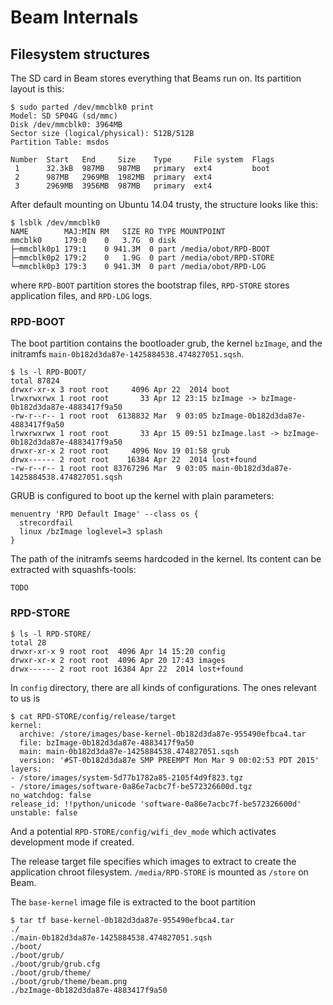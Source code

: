 # Beam Internals

## Filesystem structures

The SD card in Beam stores everything that Beams run on. Its partition layout is this:

```
$ sudo parted /dev/mmcblk0 print
Model: SD SP04G (sd/mmc)
Disk /dev/mmcblk0: 3964MB
Sector size (logical/physical): 512B/512B
Partition Table: msdos

Number  Start   End     Size    Type     File system  Flags
 1      32.3kB  987MB   987MB   primary  ext4         boot
 2      987MB   2969MB  1982MB  primary  ext4
 3      2969MB  3956MB  987MB   primary  ext4
```

After default mounting on Ubuntu 14.04 trusty, the structure looks like this:
```
$ lsblk /dev/mmcblk0
NAME        MAJ:MIN RM   SIZE RO TYPE MOUNTPOINT
mmcblk0     179:0    0   3.7G  0 disk 
├─mmcblk0p1 179:1    0 941.3M  0 part /media/obot/RPD-BOOT
├─mmcblk0p2 179:2    0   1.9G  0 part /media/obot/RPD-STORE
└─mmcblk0p3 179:3    0 941.3M  0 part /media/obot/RPD-LOG
```

where `RPD-BOOT` partition stores the bootstrap files, `RPD-STORE` stores application files, and `RPD-LOG` logs.

### RPD-BOOT

The boot partition contains the bootloader grub, the kernel `bzImage`, and the initramfs `main-0b182d3da87e-1425884538.474827051.sqsh`.

```
$ ls -l RPD-BOOT/
total 87824
drwxr-xr-x 3 root root     4096 Apr 22  2014 boot
lrwxrwxrwx 1 root root       33 Apr 12 23:15 bzImage -> bzImage-0b182d3da87e-4883417f9a50
-rw-r--r-- 1 root root  6138832 Mar  9 03:05 bzImage-0b182d3da87e-4883417f9a50
lrwxrwxrwx 1 root root       33 Apr 15 09:51 bzImage.last -> bzImage-0b182d3da87e-4883417f9a50
drwxr-xr-x 2 root root     4096 Nov 19 01:58 grub
drwx------ 2 root root    16384 Apr 22  2014 lost+found
-rw-r--r-- 1 root root 83767296 Mar  9 03:05 main-0b182d3da87e-1425884538.474827051.sqsh
```

GRUB is configured to boot up the kernel with plain parameters:
```
menuentry 'RPD Default Image' --class os {
  strecordfail
  linux /bzImage loglevel=3 splash
}
```

The path of the initramfs seems hardcoded in the kernel. Its content can be extracted with squashfs-tools:
```
TODO
```
### RPD-STORE

```
$ ls -l RPD-STORE/
total 28
drwxr-xr-x 9 root root  4096 Apr 14 15:20 config
drwxr-xr-x 2 root root  4096 Apr 20 17:43 images
drwx------ 2 root root 16384 Apr 22  2014 lost+found
```

In `config` directory, there are all kinds of configurations. The ones relevant to us is

```
$ cat RPD-STORE/config/release/target 
kernel:
  archive: /store/images/base-kernel-0b182d3da87e-955490efbca4.tar
  file: bzImage-0b182d3da87e-4883417f9a50
  main: main-0b182d3da87e-1425884538.474827051.sqsh
  version: '#ST-0b182d3da87e SMP PREEMPT Mon Mar 9 00:02:53 PDT 2015'
layers:
- /store/images/system-5d77b1782a85-2105f4d9f823.tgz
- /store/images/software-0a86e7acbc7f-be572326600d.tgz
no_watchdog: false
release_id: !!python/unicode 'software-0a86e7acbc7f-be572326600d'
unstable: false
```

And a potential `RPD-STORE/config/wifi_dev_mode` which activates development mode if created.

The release target file specifies which images to extract to create the application chroot filesystem. `/media/RPD-STORE` is mounted as `/store` on Beam.

The `base-kernel` image file is extracted to the boot partition
```
$ tar tf base-kernel-0b182d3da87e-955490efbca4.tar 
./
./main-0b182d3da87e-1425884538.474827051.sqsh
./boot/
./boot/grub/
./boot/grub/grub.cfg
./boot/grub/theme/
./boot/grub/theme/beam.png
./bzImage-0b182d3da87e-4883417f9a50
```

